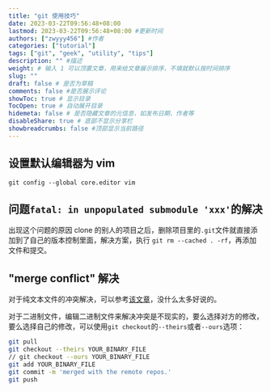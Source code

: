 ```yaml
---
title: "git 使用技巧"
date: 2023-03-22T09:56:48+08:00
lastmod: 2023-03-22T09:56:48+08:00 #更新时间
authors: ["zwyyy456"] #作者
categories: ["tutorial"]
tags: ["git", "geek", "utility", "tips"]
description: "" #描述
weight: # 输入 1 可以顶置文章，用来给文章展示排序，不填就默认按时间排序
slug: ""
draft: false # 是否为草稿
comments: false #是否展示评论
showToc: true # 显示目录
TocOpen: true # 自动展开目录
hidemeta: false # 是否隐藏文章的元信息，如发布日期、作者等
disableShare: true # 底部不显示分享栏
showbreadcrumbs: false #顶部显示当前路径
---
```

## 设置默认编辑器为 vim
```
git config --global core.editor vim
```

## 问题`fatal: in unpopulated submodule 'xxx'`的解决
出现这个问题的原因 clone 的别人的项目之后，删除项目里的`.git`文件就直接添加到了自己的版本控制里面，解决方案，执行
`git rm --cached . -rf`，再添加文件和提交。

## "merge conflict" 解决
对于纯文本文件的冲突解决，可以参考[该文章](https://www.liaoxuefeng.com/wiki/896043488029600/900004111093344)，没什么太多好说的。

对于二进制文件，编辑二进制文件来解决冲突是不现实的，要么选择对方的修改，要么选择自己的修改，可以使用`git checkout`的`--theirs`或者`--ours`选项：
```sh
git pull
git checkout --theirs YOUR_BINARY_FILE
// git checkout --ours YOUR_BINARY_FILE
git add YOUR_BINARY_FILE
git commit -m 'merged with the remote repos.'
git push
```

